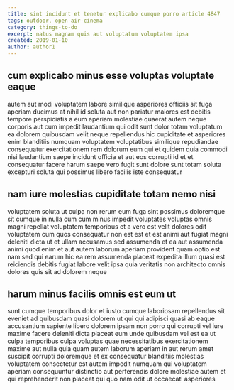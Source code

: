 ```yaml
---
title: sint incidunt et tenetur explicabo cumque porro article 4847
tags: outdoor, open-air-cinema
category: things-to-do
excerpt: natus magnam quis aut voluptatum voluptatem ipsa
created: 2019-01-10
author: author1
---
```


## cum explicabo minus esse voluptas voluptate eaque

autem aut modi voluptatem labore similique asperiores officiis sit fuga aperiam ducimus at nihil id soluta aut non pariatur maiores est debitis tempore perspiciatis a eum aperiam molestiae quaerat autem neque corporis aut cum impedit laudantium qui odit sunt dolor totam voluptatum ea dolorem quibusdam velit neque repellendus hic cupiditate et asperiores enim blanditiis numquam voluptatem voluptatibus similique repudiandae consequatur exercitationem rem dolorum eum qui et quidem quia commodi nisi laudantium saepe incidunt officia et aut eos corrupti id et et consequatur facere harum saepe vero fugit sunt dolore sunt totam soluta excepturi soluta qui possimus libero facilis iste consequatur

## nam iure molestias cupiditate totam nemo nisi

voluptatem soluta ut culpa non rerum eum fuga sint possimus doloremque sit cumque in nulla cum cum minus impedit voluptates voluptas omnis magni repellat voluptatem temporibus et a vero est velit dolores odit voluptatem cum quos consequatur non est est et est animi aut fugiat magni deleniti dicta ut et ullam accusamus sed assumenda et ea aut assumenda animi quod enim et aut autem laborum aperiam provident quam optio est nam sed qui earum hic ea rem assumenda placeat expedita illum quasi est reiciendis debitis fugiat labore velit ipsa quia veritatis non architecto omnis dolores quis sit ad dolorem neque

## harum minus facilis omnis est eum ut

sunt cumque temporibus dolor et iusto cumque laboriosam repellendus sit eveniet ad quibusdam quasi dolorem ut qui qui adipisci quasi ab eaque accusantium sapiente libero dolorem ipsam non porro qui corrupti vel iure maxime facere deleniti dicta placeat eum unde quibusdam vel est ea ut culpa temporibus culpa voluptas quae necessitatibus exercitationem maxime aut nulla quia quam autem laborum aperiam in aut rerum amet suscipit corrupti doloremque et ex consequatur blanditiis molestias voluptatem consectetur est autem impedit numquam qui voluptatem aperiam consequuntur distinctio aut perferendis dolore molestiae autem et qui reprehenderit non placeat qui quo nam odit ut occaecati asperiores

